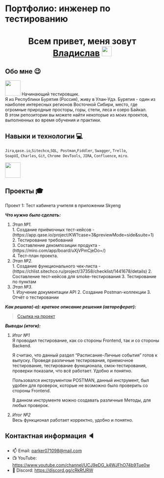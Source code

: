 # Портфолио: инженер по тестированию
<h1 align="center">Всем привет, меня зовут <a href="" target="_blank">Владислав</a> 
<img src="https://github.com/blackcater/blackcater/raw/main/images/Hi.gif" height="32"/></h1>
<h3 align="center"></h3>

## Обо мне :wink: 

<img src="https://i.pinimg.com/originals/49/e7/6e/49e76e0596857673c5c80c85b84394c1.gif" width="50"> 
Начинающий тестировщик. <br> Я из Республики Бурятия (Россия), живу в Улан-Удэ. Бурятия - один из наиболее интересных регионов Восточной Сибири, место, где огромные природные просторы, горы, степи, леса и озеро Байкал.  <br>
В этом репозитории вы можете найти некоторые из моих проектов, выполненных во время обучения и практики.
<br>

## Навыки и технологии :computer:

``Jira``,``qase.io``,``Sitechco``,``SQL``,`` Postman``,``Fiddler``, ``Swagger``, ``Trello``, <br>
``SoapUI``, ``Charles``, ``Git``, ``Chrome DevTools``, ``JIRA``, ``Confluence``, ``miro``.

<img src="https://tenor.com/ru/view/rainbow-line-gif-gif-14870978" width="50">

## Проекты :mortar_board:

<p> Проект 1: Тест кабинета учителя в приложении Skyeng</p>
 <p><em><strong>Что нужно было сделать:</em></strong></p>
<ol>
  <li><em>Этап №1.</em> <br>
    1. Создание приёмочных тест-кейсов - (https://app.qase.io/project/KW?case=3&previewMode=side&suite=1) <br>
    2. Тестирование требований <br>
    3. Составление декомпозиции продукта - (https://miro.com/app/board/uXjVPmCjeDo=/) <br>
    4. Тест-план проекта. <br>
  </li>
  <li><em>Этап №2.</em> <br>
    1. Создание функционального чек-листа - (https://chlist.sitechco.ru/project/37358/checklist/1441678/details)
    2. Составление тест-кейсов для smoke-тестирования
    3. Тестирование по пунктам
  </li>
  <li><em>Этап №3.</em> <br>
    1. Изучение  документации API
    2. Создание Postman-коллекции
    3. Отчёт о тестировании
  </li>
</ol>

<p><em><strong>Как решала(-а): краткое описание решения (автореферат):</em></strong><p>

>  <a href="https://vlad1337islav.atlassian.net/wiki/spaces/~638c33dff6c85b343c0c6bcc/pages/1212417/1+2">Ссылка на проект</a>
 
 <p><em><strong>Выводы (итоги):</em></strong><p>
<ol>
  <li><em>Итог №1</em> <br>
  Я проводил тестирование, как со стороны Frontend, так и со стороны Backend. <br>
    
  Я считаю, что данный раздел “Расписание-Личные события” готов к выпуску. Проведя различные тестирования, приемочное тестирование, тестирование функционала, смок-тестирования, проверки показали, что всё работает. Удобно и понятно. <br>
  
  Пользовался инструментом POSTMAN, данный инструмент, был удобен для проверок, которые не возможно было проверить со стороны Frontend. <br>
  
  В данном инструменте можно создавать различные Методы, для любых проверок. <br>
  </li>
  <li><em>Итог №2</em> <br>
  Весь функционал работает корректно, удобно и понятно.
  </li>
</ol>

## Контактная информация :speaker:

- :mailbox: Email: parker071098@mail.com
- :tv: YouTube: https://www.youtube.com/channel/UCJ9eDG_k4WJFhO74b9Tue0w
- :space_invader: Discord: https://discord.gg/cRkRfJRW
